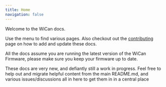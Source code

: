 ```yaml
---
title: Home
navigation: false
---
```


Welcome to the WiCan docs.

Use the menu to find various pages. Also checkout out the [contributing](/contributing) page on how to add and update these docs.

All the docs assume you are running the latest version of the WiCan Firmware, please make sure you keep your firmware up to date.

These docs are very new, and defiantly still a work in progress. Feel free to help out and migrate helpful content from the main README.md, and various issues/discussions all in here to get them in in a central place
